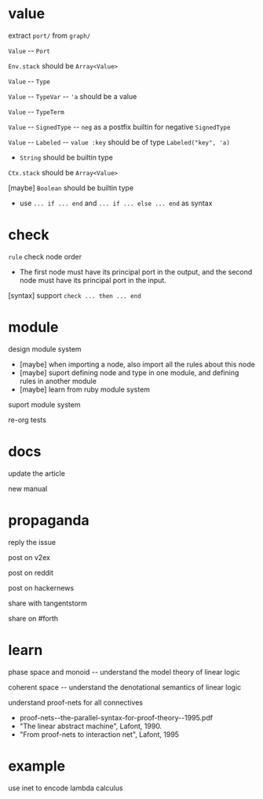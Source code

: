 # value

extract `port/` from `graph/`

`Value` -- `Port`

`Env.stack` should be `Array<Value>`

`Value` -- `Type`

`Value` -- `TypeVar` -- `'a` should be a value

`Value` -- `TypeTerm`

`Value` -- `SignedType` -- `neg` as a postfix builtin for negative `SignedType`

`Value` -- `Labeled` -- `value :key` should be of type `Labeled("key", 'a)`

- `String` should be builtin type

`Ctx.stack` should be `Array<Value>`

[maybe] `Boolean` should be builtin type

- use `... if ... end` and `... if ... else ... end` as syntax

# check

`rule` check node order

- The first node must have its principal port in the output,
  and the second node must have its principal port in the input.

[syntax] support `check ... then ... end`

# module

design module system

- [maybe] when importing a node, also import all the rules about this node
- [maybe] suport defining node and type in one module, and defining rules in another module
- [maybe] learn from ruby module system

suport module system

re-org tests

# docs

update the article

new manual

# propaganda

reply the issue

post on v2ex

post on reddit

post on hackernews

share with tangentstorm

share on #forth

# learn

phase space and monoid -- understand the model theory of linear logic

coherent space -- understand the denotational semantics of linear logic

understand proof-nets for all connectives

- proof-nets--the-parallel-syntax-for-proof-theory--1995.pdf
- "The linear abstract machine", Lafont, 1990.
- "From proof-nets to interaction net", Lafont, 1995

# example

use inet to encode lambda calculus
